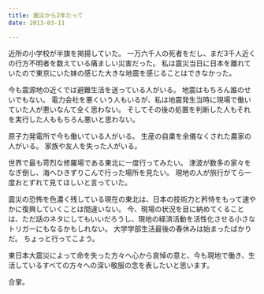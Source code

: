 ```yaml
---
title: 震災から2年たって
date: 2013-03-11

---
```




近所の小学校が半旗を掲揚していた。
一万六千人の死者をだし、まだ3千人近くの行方不明者を数えている痛ましい災害だった。
私は震災当日に日本を離れていたので東京にいた妹の感じた大きな地震を感じることはできなかった。

今も震源地の近くでは避難生活を送っている人がいる。
地震はもちろん誰のせいでもない。
電力会社を悪くいう人もいるが、私は地震発生当時に現場で働いていた人が悪いなんて全く思わない。
そしてその後の処置を判断した人もそれを実行した人ももちろん悪いと思わない。

原子力発電所で今も働いている人がいる。
生産の自粛を余儀なくされた農家の人がいる。
家族や友人を失った人がいる。

世界で最も苛烈な修羅場である東北に一度行ってみたい。
津波が数多の家々をなぎ倒し、海へひきずりこんで行った場所を見たい。
現地の人が旅行がてら一度おとずれて見てほしいと言っていた。

震災の恐怖を色濃く残している現在の東北は、日本の技術力と矜恃をもって速やかに復興していくことは間違いない。
今、現場の状況を目に納めてくることは、ただ話のネタにしてもいいだろうし、現地の経済活動を活性化させる小さなトリガーにもなるかもしれない。
大学学部生活最後の春休みは始まったばかりだ。
ちょっと行ってこよう。

東日本大震災によって命を失った方々へ心から哀悼の意と、今も現地で働き、生活しているすべての方々への深い敬服の念を表したいと思います。

合掌。
